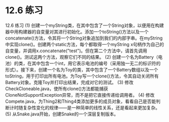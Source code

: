 # 12.6 练习


12.6 练习
(1) 创建一个myString类，在其中包含了一个String对象，以便用在构建器中用构建器的自变量对其进行初始化。添加一个toString()方法以及一个concatenate()方法，令其将一个String对象追加到我们的内部字串。在myString中实现clone()。创建两个static方法，每个都取得一个myString x句柄作为自己的自变量，并调用x.concatenate("test")。但在第二个方法中，请首先调用clone()。测试这两个方法，观察它们不同的结果。
(2) 创建一个名为Battery（电池）的类，在其中包含一个int，用它表示电池的编号（采用独一无二的标识符的形式）。接下来，创建一个名为Toy的类，其中包含了一个Battery数组以及一个toString，用于打印出所有电池。为Toy写一个clone()方法，令其自动关闭所有Battery对象。克隆Toy并打印出结果，完成对它的测试。
(3) 修改CheckCloneable.java，使所有clone()方法都能捕获CloneNotSupportException异常，而不是把它直接传递给调用者。
(4) 修改Compete.java，为Thing2和Thing4类添加更多的成员对象，看看自己是否能判断计时随复杂性变化的规律——是一种简单的线性关系，还是看起来更加复杂。
(5) 从Snake.java开始，创建Snake的一个深层复制版本。